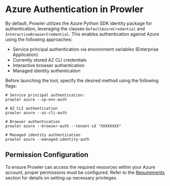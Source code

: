 # Azure Authentication in Prowler

By default, Prowler utilizes the Azure Python SDK identity package for authentication, leveraging the classes `DefaultAzureCredential` and `InteractiveBrowserCredential`. This enables authentication against Azure using the following approaches:

- Service principal authentication via environment variables (Enterprise Application)
- Currently stored AZ CLI credentials
- Interactive browser authentication
- Managed identity authentication

Before launching the tool, specify the desired method using the following flags:

```console
# Service principal authentication:
prowler azure --sp-env-auth

# AZ CLI authentication
prowler azure --az-cli-auth

# Browser authentication
prowler azure --browser-auth --tenant-id "XXXXXXXX"

# Managed identity authentication
prowler azure --managed-identity-auth
```

## Permission Configuration

To ensure Prowler can access the required resources within your Azure account, proper permissions must be configured. Refer to the [Requirements](../../getting-started/requirements.md) section for details on setting up necessary privileges.
